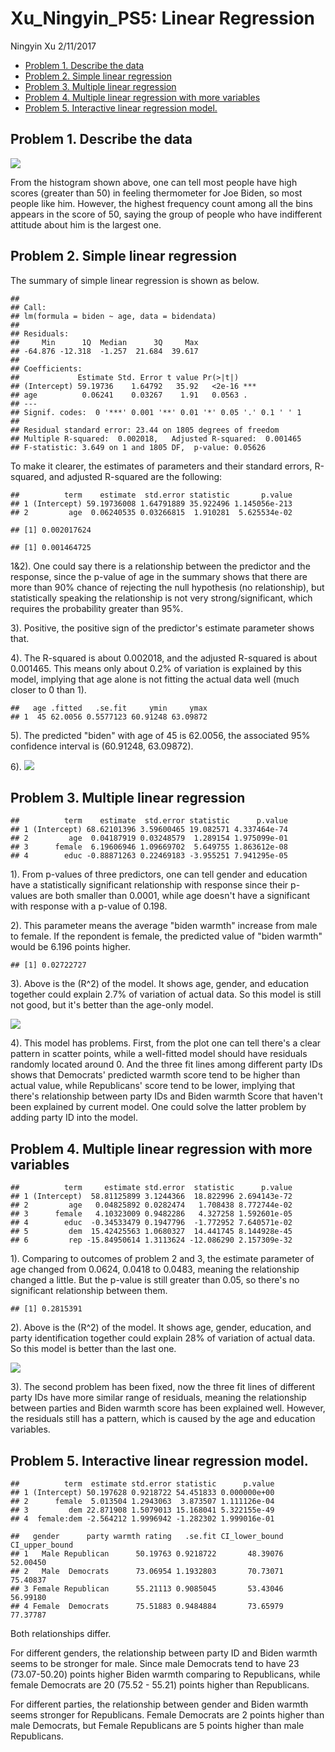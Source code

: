 Xu\_Ningyin\_PS5: Linear Regression
================
Ningyin Xu
2/11/2017

-   [Problem 1. Describe the data](#problem-1.-describe-the-data)
-   [Problem 2. Simple linear regression](#problem-2.-simple-linear-regression)
-   [Problem 3. Multiple linear regression](#problem-3.-multiple-linear-regression)
-   [Problem 4. Multiple linear regression with more variables](#problem-4.-multiple-linear-regression-with-more-variables)
-   [Problem 5. Interactive linear regression model.](#problem-5.-interactive-linear-regression-model.)

Problem 1. Describe the data
----------------------------

![](NingyinXuPS5_files/figure-markdown_github/unnamed-chunk-1-1.png)

From the histogram shown above, one can tell most people have high scores (greater than 50) in feeling thermometer for Joe Biden, so most people like him. However, the highest frequency count among all the bins appears in the score of 50, saying the group of people who have indifferent attitude about him is the largest one.

Problem 2. Simple linear regression
-----------------------------------

The summary of simple linear regression is shown as below.

    ## 
    ## Call:
    ## lm(formula = biden ~ age, data = bidendata)
    ## 
    ## Residuals:
    ##     Min      1Q  Median      3Q     Max 
    ## -64.876 -12.318  -1.257  21.684  39.617 
    ## 
    ## Coefficients:
    ##             Estimate Std. Error t value Pr(>|t|)    
    ## (Intercept) 59.19736    1.64792   35.92   <2e-16 ***
    ## age          0.06241    0.03267    1.91   0.0563 .  
    ## ---
    ## Signif. codes:  0 '***' 0.001 '**' 0.01 '*' 0.05 '.' 0.1 ' ' 1
    ## 
    ## Residual standard error: 23.44 on 1805 degrees of freedom
    ## Multiple R-squared:  0.002018,   Adjusted R-squared:  0.001465 
    ## F-statistic: 3.649 on 1 and 1805 DF,  p-value: 0.05626

To make it clearer, the estimates of parameters and their standard errors, R-squared, and adjusted R-squared are the following:

    ##          term    estimate  std.error statistic       p.value
    ## 1 (Intercept) 59.19736008 1.64791889 35.922496 1.145056e-213
    ## 2         age  0.06240535 0.03266815  1.910281  5.625534e-02

    ## [1] 0.002017624

    ## [1] 0.001464725

1&2). One could say there is a relationship between the predictor and the response, since the p-value of age in the summary shows that there are more than 90% chance of rejecting the null hypothesis (no relationship), but statistically speaking the relationship is not very strong/significant, which requires the probability greater than 95%.

3). Positive, the positive sign of the predictor's estimate parameter shows that.

4). The R-squared is about 0.002018, and the adjusted R-squared is about 0.001465. This means only about 0.2% of variation is explained by this model, implying that age alone is not fitting the actual data well (much closer to 0 than 1).

    ##   age .fitted   .se.fit     ymin     ymax
    ## 1  45 62.0056 0.5577123 60.91248 63.09872

5). The predicted "biden" with age of 45 is 62.0056, the associated 95% confidence interval is (60.91248, 63.09872).

6). ![](NingyinXuPS5_files/figure-markdown_github/simple_lm_pred-1.png)

Problem 3. Multiple linear regression
-------------------------------------

    ##          term    estimate  std.error statistic      p.value
    ## 1 (Intercept) 68.62101396 3.59600465 19.082571 4.337464e-74
    ## 2         age  0.04187919 0.03248579  1.289154 1.975099e-01
    ## 3      female  6.19606946 1.09669702  5.649755 1.863612e-08
    ## 4        educ -0.88871263 0.22469183 -3.955251 7.941295e-05

1). From p-values of three predictors, one can tell gender and education have a statistically significant relationship with response since their p-values are both smaller than 0.0001, while age doesn't have a significant with response with a p-value of 0.198.

2). This parameter means the average "biden warmth" increase from male to female. If the repondent is female, the predicted value of "biden warmth" would be 6.196 points higher.

    ## [1] 0.02722727

3). Above is the \(R^2\) of the model. It shows age, gender, and education together could explain 2.7% of variation of actual data. So this model is still not good, but it's better than the age-only model.

![](NingyinXuPS5_files/figure-markdown_github/multi3_lm_plot-1.png)

4). This model has problems. First, from the plot one can tell there's a clear pattern in scatter points, while a well-fitted model should have residuals randomly located around 0. And the three fit lines among different party IDs shows that Democrats' predicted warmth score tend to be higher than actual value, while Republicans' score tend to be lower, implying that there's relationship between party IDs and Biden warmth Score that haven't been explained by current model. One could solve the latter problem by adding party ID into the model.

Problem 4. Multiple linear regression with more variables
---------------------------------------------------------

    ##          term     estimate std.error  statistic      p.value
    ## 1 (Intercept)  58.81125899 3.1244366  18.822996 2.694143e-72
    ## 2         age   0.04825892 0.0282474   1.708438 8.772744e-02
    ## 3      female   4.10323009 0.9482286   4.327258 1.592601e-05
    ## 4        educ  -0.34533479 0.1947796  -1.772952 7.640571e-02
    ## 5         dem  15.42425563 1.0680327  14.441745 8.144928e-45
    ## 6         rep -15.84950614 1.3113624 -12.086290 2.157309e-32

1). Comparing to outcomes of problem 2 and 3, the estimate parameter of age changed from 0.0624, 0.0418 to 0.0483, meaning the relationship changed a little. But the p-value is still greater than 0.05, so there's no significant relationship between them.

    ## [1] 0.2815391

2). Above is the \(R^2\) of the model. It shows age, gender, education, and party identification together could explain 28% of variation of actual data. So this model is better than the last one.

![](NingyinXuPS5_files/figure-markdown_github/multi5_lm_plot-1.png)

3). The second problem has been fixed, now the three fit lines of different party IDs have more similar range of residuals, meaning the relationship between parties and Biden warmth score has been explained well. However, the residuals still has a pattern, which is caused by the age and education variables.

Problem 5. Interactive linear regression model.
-----------------------------------------------

    ##          term  estimate std.error statistic      p.value
    ## 1 (Intercept) 50.197628 0.9218722 54.451833 0.000000e+00
    ## 2      female  5.013504 1.2943063  3.873507 1.111126e-04
    ## 3         dem 22.871908 1.5079013 15.168041 5.322155e-49
    ## 4  female:dem -2.564212 1.9996942 -1.282302 1.999016e-01

    ##   gender      party warmth rating   .se.fit CI_lower_bound CI_upper_bound
    ## 1   Male Republican      50.19763 0.9218722       48.39076       52.00450
    ## 2   Male  Democrats      73.06954 1.1932803       70.73071       75.40837
    ## 3 Female Republican      55.21113 0.9085045       53.43046       56.99180
    ## 4 Female  Democrats      75.51883 0.9484884       73.65979       77.37787

Both relationships differ.

For different genders, the relationship between party ID and Biden warmth seems to be stronger for male. Since male Democrats tend to have 23 (73.07-50.20) points higher Biden warmth comparing to Republicans, while female Democrats are 20 (75.52 - 55.21) points higher than Republicans.

For different parties, the relationship between gender and Biden warmth seems stronger for Republicans. Female Democrats are 2 points higher than male Democrats, but Female Republicans are 5 points higher than male Republicans.
